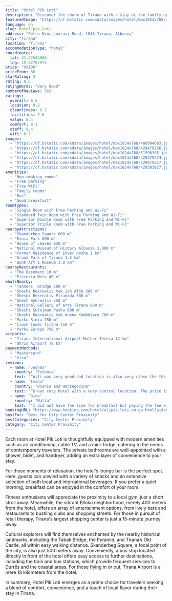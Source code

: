 ```yaml
---
title: "Hotel Pik Loti"
description: "Discover the charm of Tirana with a stay at the family-operated Hotel Pik Loti, a gem that offers both convenience and comfort right in the heart of the city."
featuredImage: "https://cf.bstatic.com/xdata/images/hotel/max1024x768/466994603.jpg?k=39fddf22e3f018bd960e1e98f24c1a888d057574deb25ffc53a1da9dbf43ca6a&o=&hp=1"
language: en
slug: hotel-pik-loti
address: "Petro Nini Luarasi Road, 1010 Tirana, Albania"
city: "Tirana"
location: "Tirana"
accommodationType: "hotel"
coordinates:
  lat: 41.32544906
  lng: 19.82792974
price: "US$36"
priceFrom: 36
starRating: 3
rating: 8.5
ratingWords: "Very Good"
numberOfReviews: 569
ratings:
  overall: 8.5
  location: 9.2
  cleanliness: 8.2
  facilities: 7.6
  value: 8.4
  comfort: 8.1
  staff: 9.4
  wifi: 8.7
images:
  - "https://cf.bstatic.com/xdata/images/hotel/max1024x768/466994603.jpg?k=39fddf22e3f018bd960e1e98f24c1a888d057574deb25ffc53a1da9dbf43ca6a&o=&hp=1"
  - "https://cf.bstatic.com/xdata/images/hotel/max1024x768/429479256.jpg?k=13753e4ada7f9c068110b1e661b318b706c44b15c9ff9ce9013cf759a23a5c0f&o=&hp=1"
  - "https://cf.bstatic.com/xdata/images/hotel/max1024x768/51596395.jpg?k=ae79e8419c9e11d8c3eb144b05cc9cae52aec99d59a2bf461aa41fa5899e292f&o=&hp=1"
  - "https://cf.bstatic.com/xdata/images/hotel/max1024x768/429479274.jpg?k=5faafb9bf71eed9c2a8df2836a2168b4623aa98c32154910b0d18a13a24e1507&o=&hp=1"
  - "https://cf.bstatic.com/xdata/images/hotel/max1024x768/429479257.jpg?k=aa5084245d52bee47865d8b8c5217c838351cd0c13e15ce60bd372b197ab7922&o=&hp=1"
  - "https://cf.bstatic.com/xdata/images/hotel/max1024x768/429503027.jpg?k=c5f4ed169fc3b4b46adfd751eb597561bdea7e385ed96997508fb6b62c852002&o=&hp=1"
amenities:
  - "Non-smoking rooms"
  - "Free parking"
  - "Free WiFi"
  - "Family rooms"
  - "Bar"
  - "Good breakfast"
roomTypes:
  - "Single Room with Free Parking and Wi-Fi"
  - "Standard Twin Room with Free Parking and Wi-Fi"
  - "Superior Double Room with Free Parking and Wi-Fi"
  - "Superior Triple Room with Free Parking and Wi-Fi"
nearbyAttractions:
  - "Skanderbeg Square 800 m"
  - "Rinia Park 800 m"
  - "House of Leaves 950 m"
  - "National Museum of History Albania 1,000 m"
  - "Former Residence of Enver Hoxha 1 km"
  - "Grand Park of Tirana 1.5 km"
  - "Bunk'Art 1 Museum 3.9 km"
nearbyRestaurants:
  - "The Basement 10 m"
  - "Pizzeria Meta 40 m"
whatsNearby:
  - "Tanners' Bridge 200 m"
  - "Sheshi Rekreativ tek ish ATSh 300 m"
  - "Sheshi Rekreativ Piramida 500 m"
  - "Shesh Rekreativ 550 m"
  - "National Gallery of Arts Tirana 600 m"
  - "Sheshi Sulejman Pasha 600 m"
  - "Sheshi Rekreativ tek Arena Kombëtare 700 m"
  - "Parku Rinia 750 m"
  - "Clock Tower Tirana 750 m"
  - "Parku Europa 750 m"
airports:
  - "Tirana International Airport Mother Teresa 12 km"
  - "Ohrid Airport 78 km"
paymentMethods:
  - "Mastercard"
  - "Visa"
reviews:
  - name: "Joonas"
    country: "Estonia"
    text: "“Wifi was very good and location is also very close the the center.”"
  - name: "Ivana"
    country: "Bosnia and Herzegovina"
    text: "“Great cosy hotel with a very central location. The price is great, single room had everything a person needs and there's even a breakfast included. Definitely worth the price.”"
  - name: "Gino"
    country: "Malta"
    text: "“I did not have the time for breakfast but paying the fee with breakfast included, it's definitely worth it.”"
bookingURL: "https://www.booking.com/hotel/al/pik-loti.en-gb.html?aid=8035640"
bestFor: "Best for City Center Proximity"
bestCategories: "City Center Proximity"
category: "City Center Proximity"
---
```


Each room at Hotel Pik Loti is thoughtfully equipped with modern amenities such as air conditioning, cable TV, and a mini-fridge, catering to the needs of contemporary travelers. The private bathrooms are well-appointed with a shower, bidet, and hairdryer, adding an extra layer of convenience to your stay.

For those moments of relaxation, the hotel's lounge bar is the perfect spot. Here, guests can unwind with a variety of snacks and an extensive selection of both local and international beverages. If you prefer a quiet morning, breakfast can be enjoyed in the comfort of your room.

Fitness enthusiasts will appreciate the proximity to a local gym, just a short stroll away. Meanwhile, the vibrant Blloku neighborhood, merely 400 meters from the hotel, offers an array of entertainment options, from lively bars and restaurants to bustling clubs and shopping streets. For those in pursuit of retail therapy, Tirana's largest shopping center is just a 15-minute journey away.

Cultural explorers will find themselves enchanted by the nearby historical landmarks, including the Tabak Bridge, the Pyramid, and Tirana’s Old Castle, all within easy walking distance. Skanderbeg Square, a focal point of the city, is also just 500 meters away. Conveniently, a bus stop located directly in front of the hotel offers easy access to further destinations, including the train and bus stations, which provide frequent services to Durrës and the coastal areas. For those flying in or out, Tirana Airport is a mere 18 kilometers from the hotel.

In summary, Hotel Pik Loti emerges as a prime choice for travelers seeking a blend of comfort, convenience, and a touch of local flavor during their stay in Tirana.